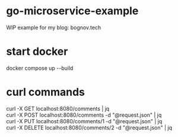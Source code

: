 # go-microservice-example  
WIP example for my blog: bognov.tech

# start docker
docker compose up --build

# curl commands  

curl -X GET localhost:8080/comments | jq  
curl -X POST localhost:8080/comments -d "@request.json" | jq  
curl -X PUT localhost:8080/comments/1 -d "@request.json" | jq  
curl -X DELETE localhost:8080/comments/2 -d "@request.json" | jq